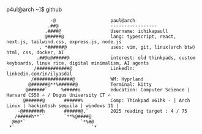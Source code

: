 p4ul@arch ~]$ github

                    -@                    paul@arch
                   .##@                   -----------------
                  .####@                  Username: ichikapaull
                  @#####@                 lang: typescript, react, next.js, tailwind.css, express.js, node.js
                . *######@                uses: vim, git, linux(arch btw) html, css, docker, AI
               .##@o@#####@               interest: old thinkpads, custom keyboards, linux rice, digital minimalism, AI agents 
              /############@              Linkedln: linkedin.com/in/ilyasdal
             /##############@             WM: Hyprland
            @######@**%######@            Terminal: kitty
           @######`     %#####o           education: Computer Science | Harvard CS50 ✍️ / Dogus University CT ✍️
          @######@       ######%          Comp: Thinkpad x61hk - | Arch Linux | hackintosh sequila | windows 11 | 
        -@#######h       ######@.`        2025 reading target : 4 / 75
       /#####h**``       `**%@####@       
      @H@*`                    `*%#@    
     *`                            `*
